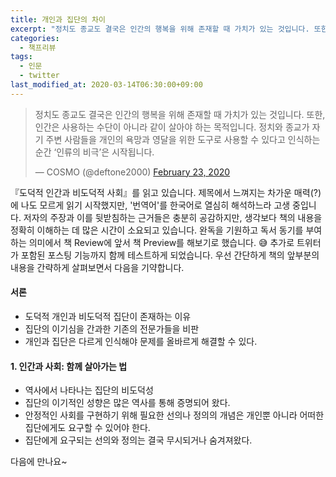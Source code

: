 ```yaml
---
title: 개인과 집단의 차이
excerpt: "정치도 종교도 결국은 인간의 행복을 위해 존재할 때 가치가 있는 것입니다. 또한, 인간은 사용하는 수단이 아니라 같이 살아야 하는 목적입니다. 정치와 종교가 자기 주변 사람들을 개인의 욕망과 영달을 위한 도구로 사용할 수 있다고 인식하는 순간 ‘인류의 비극’은 시작됩니다."
categories:
  - 책프리뷰
tags:
  - 인문
  - twitter
last_modified_at: 2020-03-14T06:30:00+09:00
---
```


<blockquote class="twitter-tweet"><p lang="ko" dir="ltr">정치도 종교도 결국은 인간의 행복을 위해 존재할 때 가치가 있는 것입니다. 또한, 인간은 사용하는 수단이 아니라 같이 살아야 하는 목적입니다. 정치와 종교가 자기 주변 사람들을 개인의 욕망과 영달을 위한 도구로 사용할 수 있다고 인식하는 순간 ‘인류의 비극’은 시작됩니다.</p>&mdash; COSMO (@deftone2000) <a href="https://twitter.com/deftone2000/status/1231391330057609216?ref_src=twsrc%5Etfw">February 23, 2020</a></blockquote> <script async src="https://platform.twitter.com/widgets.js" charset="utf-8"></script>

『도덕적 인간과 비도덕적 사회』를 읽고 있습니다. 제목에서 느껴지는 차가운 매력(?)에 나도 모르게 읽기 시작했지만, '번역어'를 한국어로 열심히 해석하느라 고생 중입니다. 저자의 주장과 이를 뒷받침하는 근거들은 충분히 공감하지만, 생각보다 책의 내용을 정확히 이해하는 데 많은 시간이 소요되고 있습니다. 완독을 기원하고 독서 동기를 부여하는 의미에서 책 Review에 앞서 책 Preview를 해보기로 했습니다. 😅 추가로 트위터가 포함된 포스팅 기능까지 함께 테스트하게 되었습니다. 우선 간단하게 책의 앞부분의 내용을 간략하게 살펴보면서 다음을 기약합니다. 

#### 서론

- 도덕적 개인과 비도덕적 집단이 존재하는 이유
- 집단의 이기심을 간과한 기존의 전문가들을 비판
- 개인과 집단은 다르게 인식해야 문제를 올바르게 해결할 수 있다.

#### 1. 인간과 사회: 함께 살아가는 법 

- 역사에서 나타나는 집단의 비도덕성
- 집단의 이기적인 성향은 많은 역사를 통해 증명되어 왔다. 
- 안정적인 사회를 구현하기 위해 필요한 선의나 정의의 개념은 개인뿐 아니라 어떠한 집단에게도 요구할 수 있어야 한다. 
- 집단에게 요구되는 선의와 정의는 결국 무시되거나 숨겨져왔다. 

다음에 만나요~ 